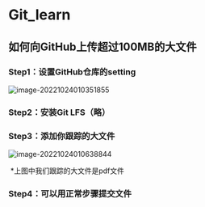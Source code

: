 # Git_learn

## 如何向GitHub上传超过100MB的大文件

### Step1：设置GitHub仓库的setting

![image-20221024010351855](C:\Users\Linux\AppData\Roaming\Typora\typora-user-images\image-20221024010351855.png)

### Step2：安装Git LFS（略）

### Step3：添加你跟踪的大文件

![image-20221024010638844](C:\Users\Linux\AppData\Roaming\Typora\typora-user-images\image-20221024010638844.png)

​		*上图中我们跟踪的大文件是pdf文件

### Step4：可以用正常步骤提交文件
